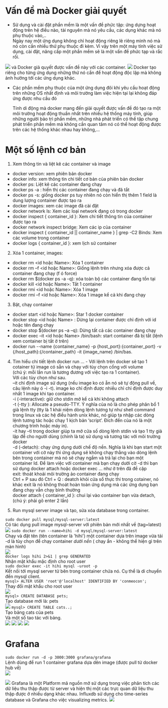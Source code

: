 
# Vấn đề mà Docker giải quyết 
* Sử dụng và cài đặt phần mềm là một vấn đề phức tập: ứng dựng hoạt động trên hệ điều nào, tài nguyên mà nó yêu cầu, các dụng khác mà nó phụ thuộc vào,..   
Ngày nay một ứng dụng không chỉ hoạt động riêng lẻ riêng mình nó mà nó còn cần nhiều thứ phụ thuộc đi kèm. Vì vậy trên một máy tính việc sử dụng, cài đặt, nâng cấp một phần mềm sẽ là một vấn đề phức tạp và rắc rối.   
<img src="https://i.imgur.com/j5UAM6t.png">
và Docker giả quyết được vấn đề này với các container.
<img src="https://i.imgur.com/JHXejrZ.png">
Docker tạo riêng cho từng ứng dụng những thứ nó cần để hoạt động độc lập mà không ảnh hưởng tới các ứng dụng khác. 

* Các phần mềm phụ thuộc của một ứng dụng đôi khi yêu cầu hoạt động trên những OS nhất định và môi trường làm việc hiện tại lại không đáp ứng được nhu cầu đó  

  Tính di động mà docker mang đến giải quyết được vấn đề đó tạo ra một môi trường hoạt động thuần nhất trên nhiều hệ thống máy tính, giúp những người bảo trì phần mềm, những nhà phát triển có thể tập chung phát triển phần mềm mà không cần quan tâm nó có thể hoạt động được trên các hệ thống khác nhau hay không,...

# Một số lệnh cơ bản 
1. Xem thông tin và liệt kê các container và image 
* docker version: xem phiên bản docker
* docker info: xem thông tin chi tiết cơ bản của phiên bản docker
* docker ps: Liệt kê các container đang chạy
* docker ps -a : hiển thị các container đang chạy và đã tắt
* docker ps -s: giống docker ps tuy nhiên nó còn hiển thị thêm 1 field là dung lượng container được tạo ra
* docker images: xem các image đã cài đặt
* docker network ls: Xem các loại network đang có trong docker
* docker inspect { container_id }: Xem chi tiết thông tin của container được tạo ra
* docker network inspect bridge: Xem các ip của container
* docker inspect { container_id || container_name } | grep -C2 Binds: Xem các volume trong container
* docker logs { container_id }: xem lịch sử container  
2. Xóa 1 container, images:
* docker rm <id hoặc Name>:  Xóa 1 container
* docker rm –f <id hoặc Name>: Giống lệnh trên nhưng xóa được cả container đang chạy (f ó force)
* docker rm $(docker ps -a -q): xóa toàn bộ các container đang tồn tại
* docker kill <id hoặc Name>: Tắt 1 container
* docker rmi <id hoặc Name>: Xóa 1 image
* docker rmi –f <id hoặc Name>: Xóa 1 image kể cả khi đang chạy
3. Bật, chạy container
* docker start <id hoặc Name>: Star 1 docker container
* docker stop <id hoặc Name> : Dừng lại container được chỉ định với id hoặc tên đang chạy
* docker stop $(docker ps –a –q): Dừng tất cả các container đang chạy
* docker exec –it <id hoặc Name> /bin/bash: start container đã bị tắt (lệnh xem container bị tắt ở trên)
* docker run --name {container_name} -p {host_port}:{container_port} -v {/host_path}:{/container_path} -it {image_name} /bin/bas.
4.   Tìm hiểu chi tiết lệnh docker run ...
    - Với lệnh trên docker sẽ tạo 1 cotainer từ image có sẵn và chạy với tùy chọn cổng với volume       
      (chú ý: mỗi lần run là tương đương với việc tạo ra 1 container).   
      Với các tùy chọn như sau.   
–it chỉ định image sử dụng (nếu image ko có ẵn nó sẽ tự động pull về, câu lệnh này ó -i -t). image ko chỉ định được nhiều chỉ chỉ định được duy nhất 1 image khi tạo container.   
-i (-interactive): giữ cho stdin mở kể cả khi không attach   
-t (-tty ): Allocate a pseudo-TTY. Ý nghĩa của nó là cho phép phân bổ 1 giả lệnh tty (tty là 1 khái niệm dòng lệnh tương tự như shell command trong linux và các hệ điều hành unix khác, nó giúp ta nhập các dòng lệnh tương tác hoặc chạy 1 kịch bản ‘script’. Đích đến của nó là một chương trình hoặc máy in).  
-it hay –ti trong docker giúp ta mở cửa số dòng lệnh stdin và tạo 1 tty giả lập để cho người dùng (chính là ta) sử dụng và tương tác với môi trường docker  
-d (-detach): chạy ứng dụng dưới chế độ nền. Nghĩa là khi bạn start một container với cờ này thì ứng dụng sẽ không chạy thằng vào dòng lệnh bên trong container mà nó sẽ chạy ngầm và trả lại cho bạn một container Id. Để làm việc với container mà bạn chạy dưới cờ -d thì bạn sử dụng docker attach hoặc docker exec … như ở trên đã đề cập  
exit: thoát khoải môi trường ảo container đang chạy  
Ctrl + P sau đó Ctrl + Q : deatch khỏi cửa sổ thực thi trong cotainer, nó khác exit là nó không thoát hoàn toàn ứng dụng mà các ứng dụng bạn đang chạy vẫn chạy bình thường  
docker attach { container_id }: chui lại vào container bạn vừa detach, (chú ý: phải gõ enter 2 lần)  

5. Run mysql server image và tạo, sửa xóa database trong container.  

`sudo docker pull mysql/mysql-server:latest`   
Có tác dụng pull image mysql-server với phiên bản mới nhất về (tag=latest)  
<img src="https://i.imgur.com/08m80VD.png"> 
`sudo docker run --name=hihi -d mysql/mysql-server:latest`                
Chạy và đặt tên (tên container là 'hihi') một container dựa trên image vừa tải     
-d là tùy chọn để chạy container *dưới nền* ( chạy ẩn - không thể hiện gì trên màn hình)   
<img src="https://i.imgur.com/Xg881kR.png">  
`docker logs hihi 2>&1 | grep GENERATED`   
Nhận mật khẩu mặc định cho root user   
`sudo docker exec -it hihi mysql -uroot -p`    
Kết nối tới mysql server từ bên trong container chứa nó. Cụ thể là di chuyển đến mysql client.    
`mysql> ALTER USER 'root'@'localhost' IDENTIFIED BY 'conmeocon';`  
Thay đổi mật khẩu cho root user   
<img src="https://i.imgur.com/iNkB55K.png">  
`mysql> CREATE DATABASE pets;`  
Tạo database mới là: pets  
<img src="https://i.imgur.com/ush5vVG.png">
`mysql> CREATE TABLE cats..;`  
Tạo bảng cats của pets   
Và một số tao tác với bảng.  
<img src="https://i.imgur.com/Xi2hjz8.png">
<img src="https://i.imgur.com/ahl5UIt.png">
<img src="https://i.imgur.com/ec6ath2.png">
<img src="https://i.imgur.com/e8vRNar.png">



# Grafana 
`sudo docker run -d -p 3000:3000 grafana/grafana`  
Lệnh dùng để run 1 container grafana dựa dên image (được pull từ docker hub về)  
<img src="https://i.imgur.com/6uQpC72.png">

<img src="https://namlee.net/wp-content/uploads/2018/07/huong-dan-cai-dat-he-thong-monitor-voi-grafana-influxdb-va-telegraf-tren-centos-7.png">
Grafana là một Platform mã nguồn mở sử dụng trong việc phân tích các dữ liệu thu thập được từ server và hiện thị một các trực quan dữ liệu thu thập được ở nhiều dạng khác nhau.  
Influxdb sử dụng cho time-series database và Grafana cho việc visualizing metrics.  
<img src="https://s3-ap-southeast-1.amazonaws.com/kipalog.com/1kgrulwe43_cluster.png">



